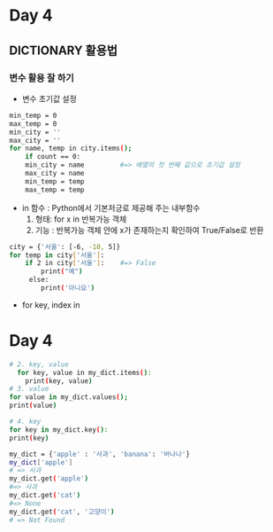 # Day 4

## DICTIONARY 활용법

###  변수 활용 잘 하기

* 변수 초기값 설정

``` BASH
min_temp = 0
max_temp = 0
min_city = ''
max_city = ''
for name, temp in city.items();
	if count == 0:
	min_city = name 		#=> 배열의 첫 번째 값으로 초기값 설정
	max_city = name
	min_temp = temp
	max_temp = temp
```

* in 함수 : Python에서 기본저긍로 제공해 주는 내부함수
  	1. 형태: for x in 반복가능 객체
   	2. 기능 :  반복가능 객체 안에 x가 존재하는지 확인하여 True/False로 반환  

```bash
city = {'서울': [-6, -10, 5]}
for temp in city['서울']:
	if 2 in city['서울']:    #=> False
		print("예")
	 else:
	 	print('아니요')
```

* for key, index in 























# Day 4



```bash 
# 2. key, value
  for key, value in my_dict.items():
  	print(key, value)
# 3. value
for value in my_dict.values();
print(value)

# 4. key
for key in my_dict.key():
print(key)
```

```bash
my_dict = {'apple' : '사과', 'banana': '바나나'}
my_dict['apple']
# => 사과
my_dict.get('apple')
#=> 사과
my_dict.get('cat')
#=> None
my_dict.get('cat', '고양이')
# => Not Found
```



